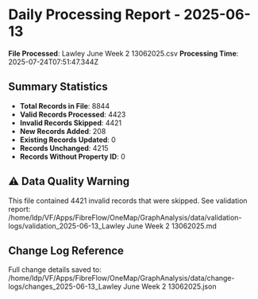 # Daily Processing Report - 2025-06-13

**File Processed**: Lawley June Week 2 13062025.csv
**Processing Time**: 2025-07-24T07:51:47.344Z

## Summary Statistics

- **Total Records in File**: 8844
- **Valid Records Processed**: 4423
- **Invalid Records Skipped**: 4421
- **New Records Added**: 208
- **Existing Records Updated**: 0
- **Records Unchanged**: 4215
- **Records Without Property ID**: 0

## ⚠️ Data Quality Warning

This file contained 4421 invalid records that were skipped.
See validation report: /home/ldp/VF/Apps/FibreFlow/OneMap/GraphAnalysis/data/validation-logs/validation_2025-06-13_Lawley June Week 2 13062025.md


## Change Log Reference

Full change details saved to: /home/ldp/VF/Apps/FibreFlow/OneMap/GraphAnalysis/data/change-logs/changes_2025-06-13_Lawley June Week 2 13062025.json
